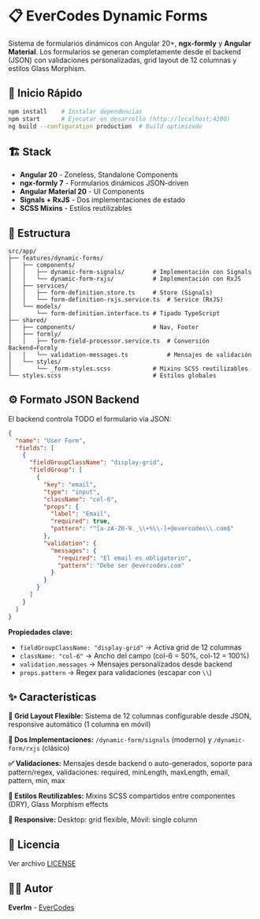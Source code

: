 # 📋 EverCodes Dynamic Forms

Sistema de formularios dinámicos con Angular 20+, **ngx-formly** y **Angular Material**. Los formularios se generan completamente desde el backend (JSON) con validaciones personalizadas, grid layout de 12 columnas y estilos Glass Morphism.

## 🚀 Inicio Rápido

```bash
npm install    # Instalar dependencias
npm start      # Ejecutar en desarrollo (http://localhost:4200)
ng build --configuration production  # Build optimizado
```

## 🏗️ Stack

- **Angular 20** - Zoneless, Standalone Components
- **ngx-formly 7** - Formularios dinámicos JSON-driven
- **Angular Material 20** - UI Components
- **Signals + RxJS** - Dos implementaciones de estado
- **SCSS Mixins** - Estilos reutilizables

## 📂 Estructura

```
src/app/
├── features/dynamic-forms/
│   ├── components/
│   │   ├── dynamic-form-signals/        # Implementación con Signals
│   │   └── dynamic-form-rxjs/           # Implementación con RxJS
│   ├── services/
│   │   ├── form-definition.store.ts     # Store (Signals)
│   │   └── form-definition-rxjs.service.ts  # Service (RxJS)
│   └── models/
│       └── form-definition.interface.ts # Tipado TypeScript
├── shared/
│   ├── components/                      # Nav, Footer
│   ├── formly/
│   │   ├── form-field-processor.service.ts  # Conversión Backend→Formly
│   │   └── validation-messages.ts           # Mensajes de validación
│   └── styles/
│       └── _form-styles.scss            # Mixins SCSS reutilizables
└── styles.scss                          # Estilos globales
```

## ⚙️ Formato JSON Backend

El backend controla TODO el formulario via JSON:

```json
{
  "name": "User Form",
  "fields": [
    {
      "fieldGroupClassName": "display-grid",
      "fieldGroup": [
        {
          "key": "email",
          "type": "input",
          "className": "col-6",
          "props": {
            "label": "Email",
            "required": true,
            "pattern": "^[a-zA-Z0-9._\\+%\\-]+@evercodes\\.com$"
          },
          "validation": {
            "messages": {
              "required": "El email es obligatorio",
              "pattern": "Debe ser @evercodes.com"
            }
          }
        }
      ]
    }
  ]
}
```

**Propiedades clave:**

- `fieldGroupClassName: "display-grid"` → Activa grid de 12 columnas
- `className: "col-6"` → Ancho del campo (col-6 = 50%, col-12 = 100%)
- `validation.messages` → Mensajes personalizados desde backend
- `props.pattern` → Regex para validaciones (escapar con `\\`)

## ✨ Características

**🎯 Grid Layout Flexible:** Sistema de 12 columnas configurable desde JSON, responsive automático (1 columna en móvil)

**🔄 Dos Implementaciones:** `/dynamic-form/signals` (moderno) y `/dynamic-form/rxjs` (clásico)

**✅ Validaciones:** Mensajes desde backend o auto-generados, soporte para pattern/regex, validaciones: required, minLength, maxLength, email, pattern, min, max

**🎨 Estilos Reutilizables:** Mixins SCSS compartidos entre componentes (DRY), Glass Morphism effects

**📱 Responsive:** Desktop: grid flexible, Móvil: single column

## 📄 Licencia

Ver archivo [LICENSE](LICENSE)

## 👨‍💻 Autor

**Everlm** - [EverCodes](https://github.com/Everlm)
